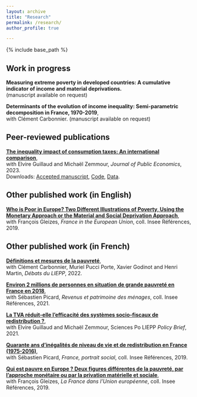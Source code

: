 ```yaml
---
layout: archive
title: "Research"
permalink: /research/
author_profile: true

---
```


{% include base_path %}

## Work in progress

**Measuring extreme poverty in developed countries: A cumulative indicator of income and material deprivations.**  
(manuscript available on request)

**Determinants of the evolution of income inequality: Semi-parametric decomposition in France, 1970-2019**,  
with Clément Carbonnier. (manuscript available on request)

## Peer-reviewed publications

**[The inequality impact of consumption taxes: An international comparison](https://doi.org/10.1016/j.jpubeco.2023.104897)**,  
with Elvire Guillaud and Michaël Zemmour, *Journal of Public Economics*, 2023.  
Downloads: 
[Accepted manuscript](/files/Consumption_taxes_2023-04-11.pdf), 
[Code](https://github.com/JulienBlasco/consumption-taxes), 
[Data](10.5281/zenodo.4291983).


## Other published work (in English)

**[Who is Poor in Europe? Two Different Illustrations of Poverty, Using the Monetary Approach or the Material and Social Deprivation Approach](https://www.insee.fr/en/statistiques/4124923?sommaire=4124951)**,  
with François Gleizes, *France in the European Union*, coll. Insee Références, 2019.

## Other published work (in French)

**[Définitions et mesures de la pauvreté](https://hal-sciencespo.archives-ouvertes.fr/hal-03781819)**,  
with Clément Carbonnier, Muriel Pucci Porte, Xavier Godinot and Henri Martin, *Débats du LIEPP*, 2022.

**[Environ 2 millions de personnes en situation de grande pauvreté en France en 2018](https://www.insee.fr/fr/statistiques/5371273?sommaire=5371304)**,  
with Sébastien Picard, *Revenus et patrimoine des ménages*, coll. Insee Références, 2021.

**[La TVA réduit-elle l’efficacité des systèmes socio-fiscaux de redistribution ?](http://dx.doi.org/10.25647/liepp.pb.51)**,  
with Elvire Guillaud and Michaël Zemmour, Sciences Po LIEPP *Policy Brief*, 2021.

**[Quarante ans d’inégalités de niveau de vie et de redistribution en France (1975-2016)](https://www.insee.fr/fr/statistiques/4238443?sommaire=4238781)**,  
with Sébastien Picard, *France, portrait social*, coll. Insee Références, 2019.

**[Qui est pauvre en Europe ? Deux figures différentes de la pauvreté, par l’approche monétaire ou par la privation matérielle et sociale](https://www.insee.fr/fr/statistiques/3902325?sommaire=3902446)**,  
with François Gleizes, *La France dans l’Union européenne*, coll. Insee Références, 2019.

